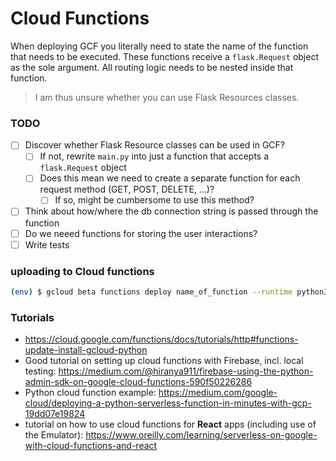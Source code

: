# Cloud Functions

When deploying GCF you literally need to state the name of the function that needs to be executed. 
These functions receive a `flask.Request` object as the sole argument. All routing logic needs to be nested inside that 
function. 
> I am thus unsure whether you can use Flask Resources classes. 

### TODO

- [ ] Discover whether Flask Resource classes can be used in GCF?
    - [ ] If not, rewrite `main.py` into just a function that accepts a `flask.Request` object
    - [ ] Does this mean we need to create a separate function for each request method (GET, POST, DELETE, ...)? 
        - [ ] If so, might be cumbersome to use this method?
- [ ] Think about how/where the db connection string is passed through the function
- [ ] Do we neeed functions for storing the user interactions?
- [ ] Write tests

### uploading to Cloud functions


```bash
(env) $ gcloud beta functions deploy name_of_function --runtime python37 --trigger-http
```


### Tutorials

- https://cloud.google.com/functions/docs/tutorials/http#functions-update-install-gcloud-python
- Good tutorial on setting up cloud functions with Firebase, incl. local testing: https://medium.com/@hiranya911/firebase-using-the-python-admin-sdk-on-google-cloud-functions-590f50226286
- Python cloud function example: https://medium.com/google-cloud/deploying-a-python-serverless-function-in-minutes-with-gcp-19dd07e19824
- tutorial on how to use cloud functions for **React** apps (including use of the Emulator): 
https://www.oreilly.com/learning/serverless-on-google-with-cloud-functions-and-react
    